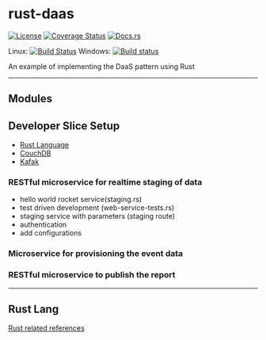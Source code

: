 # rust-daas

[![License](https://img.shields.io/badge/License-Apache%202.0-blue.svg)](https://opensource.org/licenses/Apache-2.0)
[![Coverage Status](https://coveralls.io/repos/github/dsietz/rust-daas/badge.svg?branch=master)](https://coveralls.io/github/dsietz/rust-daas?branch=master)
[![Docs.rs](https://docs.rs/rust-daas/badge.svg)](https://docs.rs/rust-daas)

Linux: [![Build Status](https://travis-ci.org/dsietz/rust-daas.svg?branch=master)](https://travis-ci.org/dsietz/rust-daas)
Windows: [![Build status](https://ci.appveyor.com/api/projects/status/5w1x4q7b8g29ijvi?svg=true)](https://ci.appveyor.com/project/dsietz/rust-daas/branch/master)


An example of implementing the DaaS pattern using Rust

---

## Modules

## Developer Slice Setup
- [Rust Language](./docs/reference-rust.md)
- [CouchDB](./docs/reference-couchdb.md)
- [Kafak](./docs/reference-kafka.md)

### RESTful microservice for realtime staging of data
- hello world rocket service(staging.rs)
- test driven development (web-service-tests.rs)
- staging service with parameters (staging route)
- authentication
- add configurations


### Microservice for provisioning the event data

### RESTful microservice to publish the report

---

## Rust Lang
[Rust related references](./docs/reference-material.md)

